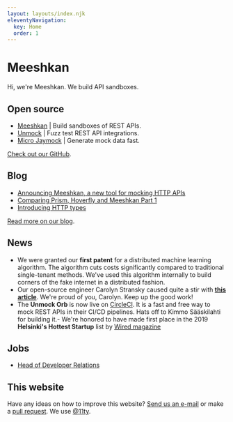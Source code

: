 ```yaml
---
layout: layouts/index.njk
eleventyNavigation:
  key: Home
  order: 1
---
```


# Meeshkan

Hi, we're Meeshkan.  We build API sandboxes.

## Open source

- [Meeshkan](https://github.com/meeshkan/meeshkan) | Build sandboxes of REST APIs.
- [Unmock](https://github.com/meeshkan/unmock-js) | Fuzz test REST API integrations.
- [Micro Jaymock](https://github.com/meeshkan/micro-jaymock) | Generate mock data fast.

[Check out our GitHub](https://github.com/meeshkan).

## Blog

- [Announcing Meeshkan, a new tool for mocking HTTP APIs](/blog/2020-02-28-announcing-meeshkan/)
- [Comparing Prism, Hoverfly and Meeshkan Part 1](/blog/2020-02-18-comparing-prism-hoverfly-and-meeshkan-part-1)
- [Introducing HTTP types](/blog/2020-02-18-introducing-http-types)

[Read more on our blog](/blog).

## News

- We were granted our **first patent** for a distributed machine learning algorithm. The algorithm cuts costs significantly compared to traditional single-tenant methods. We've used this algorithm internally to build corners of the fake internet in a distributed fashion.</li>
- Our open-source engineer Carolyn Stransky caused quite a stir with [**this article**](https://dev.to/meeshkan/how-to-remove-condescending-language-from-documentation-4a5p). We're proud of you, Carolyn. Keep up the good work!
- The **Unmock Orb** is now live on [CircleCI](https://circleci.com/orbs/registry/orb/unmock/unmock). It is a fast and free way to mock REST APIs in their CI/CD pipelines. Hats off to Kimmo Sääskilahti for building it.- We're honored to have made first place in the 2019 **Helsinki's Hottest Startup** list by [Wired magazine](https://www.wired.co.uk/article/best-startups-in-helsinki-2019)

## Jobs

- [Head of Developer Relations](https://www.womenwhocode.com/jobs/6167)

## This website

Have any ideas on how to improve this website?  [Send us an e-mail](mailto:webmaster@meeshkan.com) or make a [pull request](https://github.com/meeshkan/worlds-greatest-website). We use [@11ty](https://github.com/11ty/eleventy).
